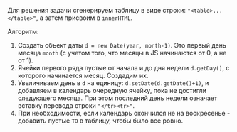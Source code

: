 Для решения задачи сгенерируем таблицу в виде строки: `"<table>...</table>"`, а затем присвоим в `innerHTML`.

Алгоритм:

1. Создать объект даты `d = new Date(year, month-1)`. Это первый день месяца `month` (с учетом того, что месяцы в JS начинаются от 0, а не от 1).
2. Ячейки первого ряда пустые от начала и до дня недели `d.getDay()`, с которого начинается месяц. Создадим их.
3. Увеличиваем день в `d` на единицу: `d.setDate(d.getDate()+1)`, и добавляем в календарь очередную ячейку, пока не достигли следующего месяца. При этом последний день недели означает вставку перевода строки <code>"&lt;/tr&gt;&lt;tr&gt;"</code>.
4. При необходимости, если календарь окончился не на воскресенье - добавить пустые `TD` в таблицу, чтобы было все ровно.


